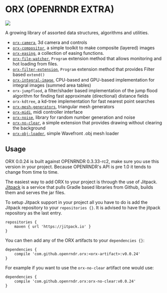 # ORX (OPENRNDR EXTRA)

[![](https://jitpack.io/v/openrndr/orx.svg)](https://jitpack.io/#openrndr/orx)

A growing library of assorted data structures, algorithms and utilities.

- [`orx-camera`](orx-camera/README.md), 3d camera and controls
- [`orx-compositor`](orx-compositor/README.md), a simple toolkit to make composite (layered) images
- [`orx-easing`](orx-easing/README.md), a collection of easing functions.
- [`orx-file-watcher`](orx-file-watcher/README.md), `Program` extension method that allows monitoring and hot loading from files.
- [`orx-filter-extension`](orx-filter-extension/README.md), `Program` extension method that provides Filter based `extend()`
- [`orx-integral-image`](orx-integral-image/README.md), CPU-based and GPU-based implementation for integral images (summed area tables)
- `orx-jumpflood`, a filter/shader based implementation of the jump flood algorithm for finding fast approximate (directional) distance fields
- `orx-kdtree`, a kd-tree implementation for fast nearest point searches
- [`orx-mesh-generators`](orx-mesh-generators/README.md), triangular mesh generators
- [`orx-midi`](orx-midi/README.md), midi controller interface
- [`orx-noise`](orx-noise/README.md), library for random number generation and noise
- [`orx-no-clear`](orx-no-clear/README.md), a simple extension that provides drawing without clearing the background
- [`orx-obj-loader`](orx-obj-loader/README.md), simple Wavefront .obj mesh loader

## Usage
ORX 0.0.24 is built against OPENRNDR 0.3.33-rc2, make sure you use this version in your project. Because OPENRNDR's API is pre 1.0 it tends to change from time to time.

The easiest way to add ORX to your project is through the use of Jitpack. [Jitpack](http://jitpack.io) is a service that pulls Gradle based libraries from Github, builds them and serves the jar files.

To setup Jitpack support in your project all you have to do is add the Jitpack repository to your `repositories {}`. It is advised to have the jitpack repository as the last entry.
```
repositories {
    maven { url 'https://jitpack.io' }
}
```

You can then add any of the ORX artifacts to your `dependencies {}`:
```
dependencies {
    compile 'com.github.openrndr.orx:<orx-artifact>:v0.0.24'
}
```

For example if you want to use the `orx-no-clear` artifact one would use:
```
dependencies {
    compile 'com.github.openrndr.orx:orx-no-clear:v0.0.24'
}
```